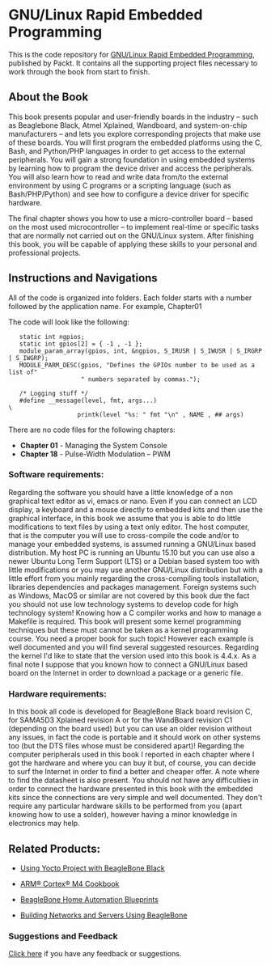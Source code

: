 # GNU/Linux Rapid Embedded Programming
This is the code repository for [GNU/Linux Rapid Embedded Programming](https://www.packtpub.com/hardware-and-creative/gnulinux-rapid-embedded-programming?utm_source=github&utm_medium=repository&utm_content=9781786461803), published by Packt. It contains all the supporting project files necessary to work through the book from start to finish.

## About the Book
This book presents popular and user-friendly boards in the industry – such as Beaglebone Black, Atmel Xplained, Wandboard, and system-on-chip manufacturers – and lets you explore corresponding projects that make use of these boards. You will first program the embedded platforms using the C, Bash, and Python/PHP languages in order to get access to the external peripherals. You will gain a strong foundation in using embedded systems by learning how to program the device driver and access the peripherals. You will also learn how to read and write data from/to the external environment by using C programs or a scripting language (such as Bash/PHP/Python) and see how to configure a device driver for specific hardware.

The final chapter shows you how to use a micro-controller board – based on the most used microcontroller – to implement real-time or specific tasks that are normally not carried out on the GNU/Linux system. After finishing this book, you will be capable of applying these skills to your personal and professional projects.

## Instructions and Navigations
All of the code is organized into folders. Each folder starts with a number followed by the application name. For example, Chapter01

The code will look like the following:
       
       static int ngpios;
       static int gpios[2] = { -1 , -1 };
       module_param_array(gpios, int, &ngpios, S_IRUSR | S_IWUSR | S_IRGRP | S_IWGRP);
       MODULE_PARM_DESC(gpios, "Defines the GPIOs number to be used as a list of"
                        " numbers separated by commas.");

       /* Logging stuff */
       #define __message(level, fmt, args...)                                  \
                       printk(level "%s: " fmt "\n" , NAME , ## args)

There are no code files for the following chapters:

- **Chapter 01**  - Managing the System Console
- **Chapter 18**  - Pulse-Width Modulation – PWM

### Software requirements:

Regarding the software you should have a little knowledge of a non graphical text editor as
vi, emacs or nano. Even if you can connect an LCD display, a keyboard and a mouse
directly to embedded kits and then use the graphical interface, in this book we assume that
you is able to do little modifications to text files by using a text only editor.
The host computer, that is the computer you will use to cross-compile the code and/or to
manage your embedded systems, is assumed running a GNU/Linux based distribution. My
host PC is running an Ubuntu 15.10 but you can use also a newer Ubuntu Long Term
Support (LTS) or a Debian based system too with little modifications or you may use
another GNU/Linux distribution but with a little effort from you mainly regarding the
cross-compiling tools installation, libraries dependencies and packages management.
Foreign systems such as Windows, MacOS or similar are not covered by this book due the
fact you should not use low technology systems to develop code for high technology
system!
Knowing how a C compiler works and how to manage a Makefile is required.
This book will present some kernel programming techniques but these must cannot be
taken as a kernel programming course. You need a proper book for such topic! However each
example is well documented and you will find several suggested resources. Regarding the
kernel I'd like to state that the version used into this book is 4.4.x.
As a final note I suppose that you known how to connect a GNU/Linux based board on the
Internet in order to download a package or a generic file.

### Hardware requirements:

In this book all code is developed for BeagleBone Black board revision C, for SAMA5D3
Xplained revision A or for the WandBoard revision C1 (depending on the board used) but
you can use an older revision without any issues, in fact the code is portable and it should
work on other systems too (but the DTS files whose must be considered apart)!
Regarding the computer peripherals used in this book I reported in each chapter where I
got the hardware and where you can buy it but, of course, you can decide to surf the
Internet in order to find a better and cheaper offer. A note where to find the datasheet is
also present.
You should not have any difficulties in order to connect the hardware presented in this
book with the embedded kits since the connections are very simple and well documented.
They don't require any particular hardware skills to be performed from you (apart knowing
how to use a solder), however having a minor knowledge in electronics may help.


## Related Products:

* [Using Yocto Project with BeagleBone Black]( https://www.packtpub.com/hardware-and-creative/yocto-beaglebone?utm_source=github&utm_medium=repository&utm_content=9781785289736 )

* [ARM® Cortex® M4 Cookbook]( https://www.packtpub.com/hardware-and-creative/arm-cortex-m4-cookbook?utm_source=github&utm_medium=repository&utm_content=9781782176503 )

* [BeagleBone Home Automation Blueprints]( https://www.packtpub.com/hardware-and-creative/beaglebone-home-automation-blueprints?utm_source=github&utm_medium=repository&utm_content=9781783986026 )

* [Building Networks and Servers Using BeagleBone]( https://www.packtpub.com/hardware-and-creative/building-networks-and-servers-using-beaglebone?utm_source=github&utm_medium=repository&utm_content=9781784390204 )

### Suggestions and Feedback
[Click here]( https://docs.google.com/forms/d/e/1FAIpQLSe5qwunkGf6PUvzPirPDtuy1Du5Rlzew23UBp2S-P3wB-GcwQ/viewform ) if you have any feedback or suggestions.



